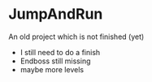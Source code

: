 # JumpAndRun
An old project which is not finished (yet)

- I still need to do a finish 
- Endboss still missing
- maybe more levels
